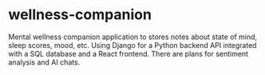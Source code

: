 # wellness-companion

Mental wellness companion application to stores notes about state of mind, sleep scores, mood, etc. Using Django for a Python backend API integrated with a SQL database and a React frontend. There are plans for sentiment analysis and AI chats.
